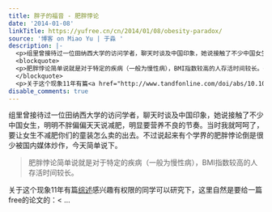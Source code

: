```yaml
---
title: 胖子的福音 - 肥胖悖论
date: '2014-01-08'
linkTitle: https://yufree.cn/cn/2014/01/08/obesity-paradox/
source: '博客 on Miao Yu | 于淼 '
description: |-
  <p>组里曾接待过一位田纳西大学的访问学者，聊天时谈及中国印象，她说接触了不少中国女生，明明不胖偏偏天天说减肥，明显要营养不良的节奏。当时我就呵呵了，要让女生不减肥你们的童装怎么卖的出去。不过说起来有个学界的肥胖悖论倒是很少被国内媒体炒作，今天简单说下。</p>
  <blockquote>
  <p>肥胖悖论简单说就是对于特定的疾病（一般为慢性病），BMI指数较高的人存活时间较长。</p>
  </blockquote>
  <p>关于这个现象11年有篇<a href="http://www.tandfonline.com/doi/abs/10.1080/02640414.2011.553965?journalCode=rjsp20#.UsyyNTwW15Q">综述</a>感兴趣有权限的同学可以研究下，这里自然是要给一篇free的论文的：< ...
disable_comments: true
---
```

<p>组里曾接待过一位田纳西大学的访问学者，聊天时谈及中国印象，她说接触了不少中国女生，明明不胖偏偏天天说减肥，明显要营养不良的节奏。当时我就呵呵了，要让女生不减肥你们的童装怎么卖的出去。不过说起来有个学界的肥胖悖论倒是很少被国内媒体炒作，今天简单说下。</p>
<blockquote>
<p>肥胖悖论简单说就是对于特定的疾病（一般为慢性病），BMI指数较高的人存活时间较长。</p>
</blockquote>
<p>关于这个现象11年有篇<a href="http://www.tandfonline.com/doi/abs/10.1080/02640414.2011.553965?journalCode=rjsp20#.UsyyNTwW15Q">综述</a>感兴趣有权限的同学可以研究下，这里自然是要给一篇free的论文的：< ...